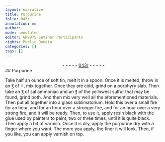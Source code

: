 ```yaml
---
layout: narrative
title: Purpurine
folio: 043r
annotation: no
author:
mode: annotated
editor: GR8975 Seminar Participants
rights: Public Domain
categories: []
tags: []
---
```


 <div class="folio" align="center">- - - - - <a href="http://gallica.bnf.fr/ark:/12148/btv1b10500001g/f91.image" target="_blank">043r</a> - - - - - </div> 
## Purpurine

 
Take half an ounce of soft tin, melt it in a spoon. Once it is melted, throw in an ℥ of ☿, mix together. Once they are cold, grind on a porphyry slab. Then take an ℥ of sal ammoniac and an ℥ of the yellowest sulfur that may be found, grind both. And then mix very well all the aforementioned materials. Then put all together into a glass sublimatorium. Hold this over a small fire for an hour, and for an hour over a stronger fire, and for an hour over a very strong fire, and it will be ready. Then, to use it, apply resin black with the glue used by painters to paint, two or three times, until it is quite black. Then apply a bit of varnish. Once it is dry, apply the purpurine dry with a finger where you want. The more you apply, the finer it will look. Then, if you like, you can apply varnish on top.
 
